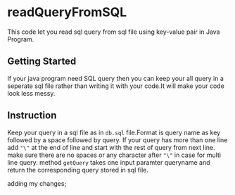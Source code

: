 # readQueryFromSQL
This code let you read sql query from sql file using key-value pair in Java Program.

## Getting Started
If your java program need SQL query then you can keep your all query in a seperate sql file rather than writing it with your code.It will make your code look less messy.

## Instruction
Keep your query in a sql file as in ```db.sql``` file.Format is  query name as key followed by a space followed by query. If your query has more than one line add ```"\"``` at the end of line and start with the rest of query from next line. make sure there are no spaces or any character after ```"\"``` in case for multi line query.
method ```getQuery``` takes one input paramter queryname and return the corresponding query stored in sql file.

adding my changes;
